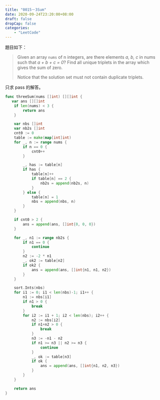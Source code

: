 ```yaml
---
title: "0015－3Sum"
date: 2020-09-24T23:20:00+08:00
draft: false
dropCap: false
categories:
    - "LeetCode"
---
```


題目如下：

> Given an array `nums` of n integers, are there elements *a, b, c* in nums such that *a + b + c = 0*? Find all unique triplets in the array which gives the sum of zero.
>
> Notice that the solution set must not contain duplicate triplets.

<!--more-->

只求 pass 的解答。

```go
func threeSum(nums []int) [][]int {
   var ans [][]int
	if len(nums) < 3 {
		return ans
	}

	var nbs []int
	var nb2s []int
	cnt0 := 0
	table := make(map[int]int)
	for _, n := range nums {
		if n == 0 {
			cnt0++
		}

		_, has := table[n]
		if has {
			table[n]++
			if table[n] == 2 {
				nb2s = append(nb2s, n)
			}
		} else {
			table[n] = 1
			nbs = append(nbs, n)
		}
	}

	if cnt0 > 2 {
		ans = append(ans, []int{0, 0, 0})
	}

	for _, n1 := range nb2s {
        if n1 == 0 {
			continue
		}
		n2 := -2 * n1
		_, ok2 := table[n2]
		if ok2 {
			ans = append(ans, []int{n1, n1, n2})
		}
	}

	sort.Ints(nbs)
	for i1 := 0; i1 < len(nbs)-1; i1++ {
		n1 := nbs[i1]
		if n1 > 0 {
			break
		}
		for i2 := i1 + 1; i2 < len(nbs); i2++ {
			n2 := nbs[i2]
			if n1+n2 > 0 {
				break
			}
			n3 := -n1 - n2
			if n1 >= n3 || n2 >= n3 {
				continue
			}
			_, ok := table[n3]
			if ok {
				ans = append(ans, []int{n1, n2, n3})
			}
		}
	}

	return ans
}
```